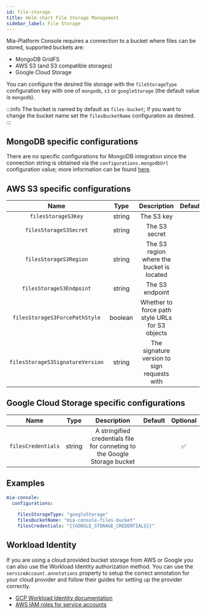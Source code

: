 ```yaml
---
id: file-storage
title: Helm chart File Storage Management
sidebar_label: File Storage
---
```


<!--
WARNING: this file was automatically generated by Mia-Platform Doc Aggregator.
DO NOT MODIFY IT BY HAND.
Instead, modify the source file and run the aggregator to regenerate this file.
-->

Mia-Platform Console requires a connection to a bucket where files can be stored, supported buckets are:

* MongoDB GridFS
* AWS S3 (and S3 compatible storages)
* Google Cloud Storage

You can configure the desired file storage with the `fileStorageType` configuration key with one of `mongodb`, `s3` or `googleStorage` (the default value is `mongodb`).

:::info
The bucket is named by default as `files-bucket`; if you want to change the bucket name set the `filesBucketName` configuration as desired.
:::

## MongoDB specific configurations

There are no specific configurations for MongoDB integration since the connection string is obtained via the `configurations.mongodbUrl` configuration value; more information can be found [here](./40-mongodb-configurations-and-encryption.md#mongodb-configuration).


## AWS S3 specific configurations

| Name | Type | Description | Default | Optional |
|:----:|:----:|:-----------:|:-------:|:--------:|
|`filesStorageS3Key`| string | The S3 key |  | ✅ |
|`filesStorageS3Secret`| string | The S3 secret |  | ✅ |
|`filesStorageS3Region`| string | The S3 region where the bucket is located |  | ✅ |
|`filesStorageS3Endpoint`| string | The S3 endpoint |  | ✅ |
|`filesStorageS3ForcePathStyle`| boolean | Whether to force path style URLs for S3 objects |  | ✅ |
|`filesStorageS3SignatureVersion`| string | The signature version to sign requests with |  | ✅ |

## Google Cloud Storage specific configurations

| Name | Type | Description | Default | Optional |
|:----:|:----:|:-----------:|:-------:|:--------:|
|`filesCredentials`| string | A stringified credentials file for conneting to the Google Storage bucket |  | ✅ |

## Examples

```yaml
mia-console:
  configurations:
    ...
    filesStorageType: "googleStorage"
    filesBucketName: "mia-console-files-bucket"
    filesCredentials: "{{GOOGLE_STORAGE_CREDENTIALS}}"
```

## Workload Identity

If you are using a cloud provided bucket storage from AWS or Google you can also use the Workload Identity authorization method.
You can use the `serviceAccount.annotations` property to setup the correct annotation for your cloud provider and follow their
guides for setting up the provider correctly.

* [GCP Workload Identity documentation]
* [AWS IAM roles for service accounts]

[GCP Workload Identity documentation]: https://cloud.google.com/kubernetes-engine/docs/how-to/workload-identity
[AWS IAM roles for service accounts]: https://docs.aws.amazon.com/eks/latest/userguide/iam-roles-for-service-accounts.html
